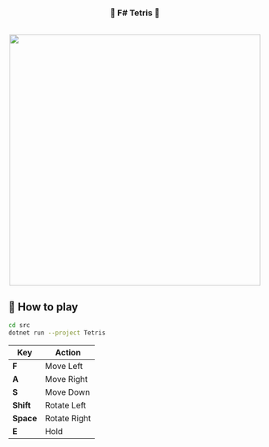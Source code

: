<div align="center"> 
  <h3>🧩 F# Tetris 🧩</h3>
  <br>
  <img height=500 src="https://github.com/RyushiAok/Tetris/assets/55625375/c1bde67b-885d-4967-b69b-736600743bac" />
</div>

## 🎈 How to play

```sh
cd src
dotnet run --project Tetris
```

| Key | Action |
| -- | -- |
| **F** | Move Left |
| **A** | Move Right |
| **S** | Move Down |
| **Shift** | Rotate Left |
| **Space** | Rotate Right |
| **E** | Hold |
